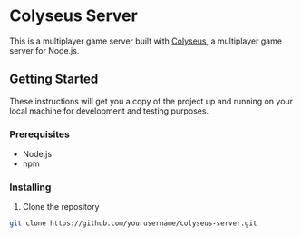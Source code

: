 # Colyseus Server

This is a multiplayer game server built with [Colyseus](https://colyseus.io/), a multiplayer game server for Node.js.

## Getting Started

These instructions will get you a copy of the project up and running on your local machine for development and testing purposes.

### Prerequisites

- Node.js
- npm

### Installing

1. Clone the repository
```bash
git clone https://github.com/yourusername/colyseus-server.git